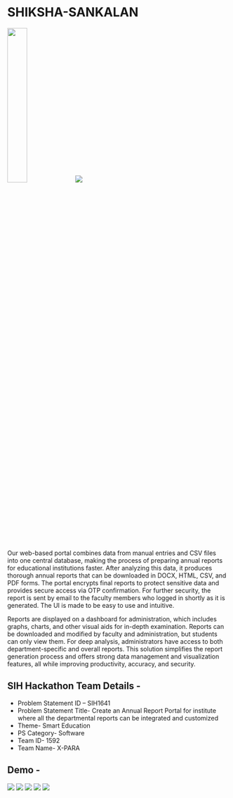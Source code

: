 # SHIKSHA-SANKALAN

<img src="https://github.com/user-attachments/assets/6902cc7c-d986-4fad-b835-05b8ac4fed98" style="height:30%; width:30%">
<img src="https://github.com/user-attachments/assets/158fbcee-1f21-4120-87a8-8905dde81bbf" >

Our web-based portal combines data from manual entries and CSV files into one central database, making the process of preparing annual reports for educational institutions faster. After analyzing this data, it produces thorough annual reports that can be downloaded in DOCX, HTML, CSV, and PDF forms. The portal encrypts final reports to protect sensitive data and provides secure access via OTP confirmation. For further security, the report is sent by email to the faculty members who logged in shortly as it is generated. The UI is made to be easy to use and intuitive.

Reports are displayed on a dashboard for administration, which includes graphs, charts, and other visual aids for in-depth examination. Reports can be downloaded and modified by faculty and administration, but students can only view them. For deep analysis, administrators have access to both department-specific and overall reports. This solution simplifies the report generation process and offers strong data management and visualization features, all while improving productivity, accuracy, and security.

## SIH Hackathon Team Details - 
* Problem Statement ID – SIH1641
* Problem Statement Title- Create an Annual Report Portal for institute where all the departmental reports can be integrated and customized
* Theme- Smart Education
* PS Category- Software 
* Team ID- 1592
* Team Name-  X-PARA

## Demo -
<img src="https://github.com/user-attachments/assets/4f30fb33-ab80-4095-926e-6d651e921e89">
<img src="https://github.com/user-attachments/assets/c925e51c-a7a9-4626-b7ca-ed82231de3de">

<img src="https://github.com/user-attachments/assets/fa286f61-7d56-4771-a027-be920d005a5c">
<img src="https://github.com/user-attachments/assets/88634df9-e3cd-4254-b6d1-75e2b6e15ba3">
<img src="https://github.com/user-attachments/assets/c043f8ea-4b54-4238-a40d-c24feca75e46">

